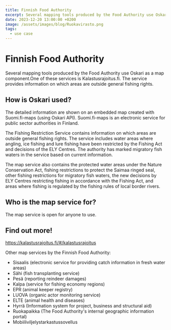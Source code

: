 ```yaml
---
title: Finnish Food Authority
excerpt: Several mapping tools produced by the Food Authority use Oskari as a map component.One of these services is Kalastusrajoitus.fi. The service provides information on which areas are outside general fishing rights.
date: 2023-12-20 13:00:00 +0200
image: /assets/images/blog/Ruokavirasto.png
tags:
  - use case
---
```


# Finnish Food Authority

Several mapping tools produced by the Food Authority use Oskari as a map component.One of these services is Kalastusrajoitus.fi. The service provides information on which areas are outside general fishing rights.

## How is Oskari used?

The detailed information are shown on an embedded map created with Suomi.fi-maps (using Oskari API). Suomi.fi-maps is an electronic service for public sector authorities in Finland.

The Fishing Restriction Service contains information on which areas are outside general fishing rights. The service includes water areas where angling, ice fishing and lure fishing have been restricted by the Fishing Act and decisions of the ELY Centres. The authority has marked migratory fish waters in the service based on current information.

The map service also contains the protected water areas under the Nature Conservation Act, fishing restrictions to protect the Saimaa ringed seal, other fishing restrictions for migratory fish waters, the new decisions by ELY Centres restricting fishing in accordance with the Fishing Act, and areas where fishing is regulated by the fishing rules of local border rivers.

## Who is the map service for?

The map service is open for anyone to use.

## Find out more!

<https://kalastusrajoitus.fi/#/kalastusrajoitus>

Other map services by the Finnish Food Authority:

- Sisaalis (electronic service for providing catch information in fresh water areas)
- Sähi (fish transplanting service)
- Pesä (reporting reindeer damages)
- Kalpa (service for fishing economy regions)
- EPR (animal keeper registry)
- LUOVA (organic actor monitoring service)
- ELTE (animal health and diseases)
- Hyrrä (Information system for project, business and structural aid)
- Ruokapaikka (The Food Authority's internal geographic information portal)
- Mobiiliviljelystarkastussovellus
